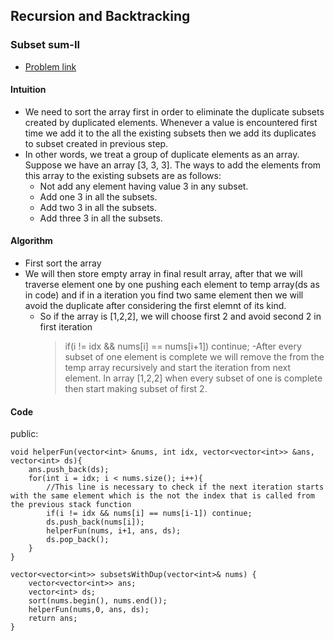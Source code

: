 ## Recursion and Backtracking
### Subset sum-II 
- [Problem link](https://leetcode.com/problems/subsets-ii/)
#### Intuition
- We need to sort the array first in order to eliminate the duplicate subsets created by duplicated elements. Whenever a value is encountered first time we add it to the all the existing subsets then we add its duplicates to subset created in previous step.
- In other words, we treat a group of duplicate elements as an array. Suppose we have an array [3, 3, 3]. The ways to add the elements from this array to the existing subsets are as follows:
  - Not add any element having value 3 in any subset.
  - Add one 3 in all the subsets.
  - Add two 3 in all the subsets.
  - Add three 3 in all the subsets.
 
#### Algorithm
- First sort the array
- We will then store empty array in final result array, after that we will traverse element one by one pushing each element to temp array(ds as in code) and if in a iteration you find two same element then we will avoid the duplicate after considering the first elemnt of its kind.
  - So if the array is [1,2,2], we will choose first 2 and avoid second 2 in first iteration
    >if(i != idx && nums[i] == nums[i+1]) continue;
  -After every subset of one element is complete we will remove the from the temp array recursively and start the iteration from next element.
    >In array [1,2,2] when every subset of one is complete then start making subset of first 2.

#### Code

public:

    void helperFun(vector<int> &nums, int idx, vector<vector<int>> &ans, vector<int> ds){
        ans.push_back(ds);
        for(int i = idx; i < nums.size(); i++){
            //This line is necessary to check if the next iteration starts with the same element which is the not the index that is called from the previous stack function
            if(i != idx && nums[i] == nums[i-1]) continue;
            ds.push_back(nums[i]);
            helperFun(nums, i+1, ans, ds);
            ds.pop_back();
        }
    }

    vector<vector<int>> subsetsWithDup(vector<int>& nums) {
        vector<vector<int>> ans;
        vector<int> ds;
        sort(nums.begin(), nums.end());
        helperFun(nums,0, ans, ds);
        return ans;
    }

